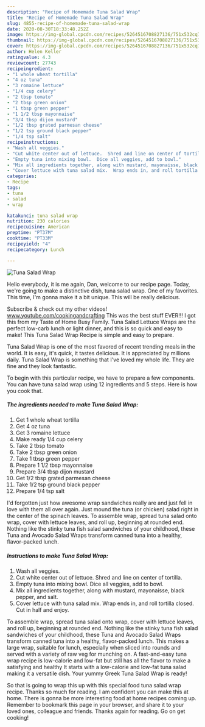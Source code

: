 ```yaml
---
description: "Recipe of Homemade Tuna Salad Wrap"
title: "Recipe of Homemade Tuna Salad Wrap"
slug: 4855-recipe-of-homemade-tuna-salad-wrap
date: 2020-08-30T18:33:48.252Z
image: https://img-global.cpcdn.com/recipes/5264516708827136/751x532cq70/tuna-salad-wrap-recipe-main-photo.jpg
thumbnail: https://img-global.cpcdn.com/recipes/5264516708827136/751x532cq70/tuna-salad-wrap-recipe-main-photo.jpg
cover: https://img-global.cpcdn.com/recipes/5264516708827136/751x532cq70/tuna-salad-wrap-recipe-main-photo.jpg
author: Helen Keller
ratingvalue: 4.3
reviewcount: 27743
recipeingredient:
- "1 whole wheat tortilla"
- "4 oz tuna"
- "3 romaine lettuce"
- "1/4 cup celery"
- "2 tbsp tomato"
- "2 tbsp green onion"
- "1 tbsp green pepper"
- "1 1/2 tbsp mayonnaise"
- "3/4 tbsp dijon mustard"
- "1/2 tbsp grated parmesan cheese"
- "1/2 tsp ground black pepper"
- "1/4 tsp salt"
recipeinstructions:
- "Wash all veggies."
- "Cut white center out of lettuce.  Shred and line on center of tortilla."
- "Empty tuna into mixing bowl.  Dice all veggies, add to bowl."
- "Mix all ingredients together, along with mustard, mayonaisse, black pepper, and salt."
- "Cover lettuce with tuna salad mix.  Wrap ends in, and roll tortilla closed.  Cut in half and enjoy."
categories:
- Recipe
tags:
- tuna
- salad
- wrap

katakunci: tuna salad wrap 
nutrition: 230 calories
recipecuisine: American
preptime: "PT37M"
cooktime: "PT33M"
recipeyield: "4"
recipecategory: Lunch

---
```



![Tuna Salad Wrap](https://img-global.cpcdn.com/recipes/5264516708827136/751x532cq70/tuna-salad-wrap-recipe-main-photo.jpg)

Hello everybody, it is me again, Dan, welcome to our recipe page. Today, we're going to make a distinctive dish, tuna salad wrap. One of my favorites. This time, I'm gonna make it a bit unique. This will be really delicious.

Subscribe &amp; check out my other videos! www.youtube.com/cookingandcrafting This was the best stuff EVER!!! I got this from my Taste of Home Busy Family. Tuna Salad Lettuce Wraps are the perfect low-carb lunch or light dinner, and this is so quick and easy to make! This Tuna Salad Wrap Recipe is simple and easy to prepare.

Tuna Salad Wrap is one of the most favored of recent trending meals in the world. It is easy, it's quick, it tastes delicious. It is appreciated by millions daily. Tuna Salad Wrap is something that I've loved my whole life. They are fine and they look fantastic.


To begin with this particular recipe, we have to prepare a few components. You can have tuna salad wrap using 12 ingredients and 5 steps. Here is how you cook that.

<!--inarticleads1-->

##### The ingredients needed to make Tuna Salad Wrap:

1. Get 1 whole wheat tortilla
1. Get 4 oz tuna
1. Get 3 romaine lettuce
1. Make ready 1/4 cup celery
1. Take 2 tbsp tomato
1. Take 2 tbsp green onion
1. Take 1 tbsp green pepper
1. Prepare 1 1/2 tbsp mayonnaise
1. Prepare 3/4 tbsp dijon mustard
1. Get 1/2 tbsp grated parmesan cheese
1. Take 1/2 tsp ground black pepper
1. Prepare 1/4 tsp salt


I&#39;d forgotten just how awesome wrap sandwiches really are and just fell in love with them all over again. Just mound the tuna (or chicken) salad right in the center of the spinach leaves. To assemble wrap, spread tuna salad onto wrap, cover with lettuce leaves, and roll up, beginning at rounded end. Nothing like the stinky tuna fish salad sandwiches of your childhood, these Tuna and Avocado Salad Wraps transform canned tuna into a healthy, flavor-packed lunch. 

<!--inarticleads2-->

##### Instructions to make Tuna Salad Wrap:

1. Wash all veggies.
1. Cut white center out of lettuce.  Shred and line on center of tortilla.
1. Empty tuna into mixing bowl.  Dice all veggies, add to bowl.
1. Mix all ingredients together, along with mustard, mayonaisse, black pepper, and salt.
1. Cover lettuce with tuna salad mix.  Wrap ends in, and roll tortilla closed.  Cut in half and enjoy.


To assemble wrap, spread tuna salad onto wrap, cover with lettuce leaves, and roll up, beginning at rounded end. Nothing like the stinky tuna fish salad sandwiches of your childhood, these Tuna and Avocado Salad Wraps transform canned tuna into a healthy, flavor-packed lunch. This makes a large wrap, suitable for lunch, especially when sliced into rounds and served with a variety of raw veg for munching on. A fast-and-easy tuna wrap recipe is low-calorie and low-fat but still has all the flavor to make a satisfying and healthy It starts with a low-calorie and low-fat tuna salad making it a versatile dish. Your yummy Greek Tuna Salad Wrap is ready! 

So that is going to wrap this up with this special food tuna salad wrap recipe. Thanks so much for reading. I am confident you can make this at home. There is gonna be more interesting food at home recipes coming up. Remember to bookmark this page in your browser, and share it to your loved ones, colleague and friends. Thanks again for reading. Go on get cooking!
